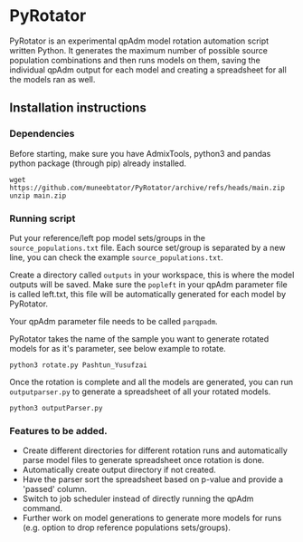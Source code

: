 # PyRotator
PyRotator is an experimental qpAdm model rotation automation script written Python. It generates the maximum number of possible source population combinations and then runs models on them, saving the individual qpAdm output for each model and creating a spreadsheet for all the models ran as well. 
## Installation instructions
### Dependencies
Before starting, make sure you have AdmixTools, python3 and pandas python package (through pip) already installed.

    wget https://github.com/muneebtator/PyRotator/archive/refs/heads/main.zip
    unzip main.zip

### Running script
Put your reference/left pop model sets/groups in the `source_populations.txt` file. Each source set/group is separated by a new line, you can check the example `source_populations.txt`.

Create a directory called `outputs` in your workspace, this is where the model outputs will be saved. Make sure the `popleft` in  your qpAdm parameter file is called left.txt, this file will be automatically generated for each model by PyRotator.

Your qpAdm parameter file needs to be called `parqpadm`.

PyRotator takes the name of the sample you want to generate rotated models for as it's parameter, see below example to rotate.

    python3 rotate.py Pashtun_Yusufzai
Once the rotation is complete and all the models are generated, you can run `outputparser.py` to generate a spreadsheet of all your rotated models.

    python3 outputParser.py
### Features to be added.
 - Create different directories for different rotation runs and automatically parse model files to generate spreadsheet once rotation is done.
 - Automatically create output directory if not created.
 - Have the parser sort the spreadsheet based on p-value and provide a 'passed' column.
 - Switch to job scheduler instead of directly running the qpAdm command.
 - Further work on model generations to generate more models for runs (e.g. option to drop reference populations sets/groups).
